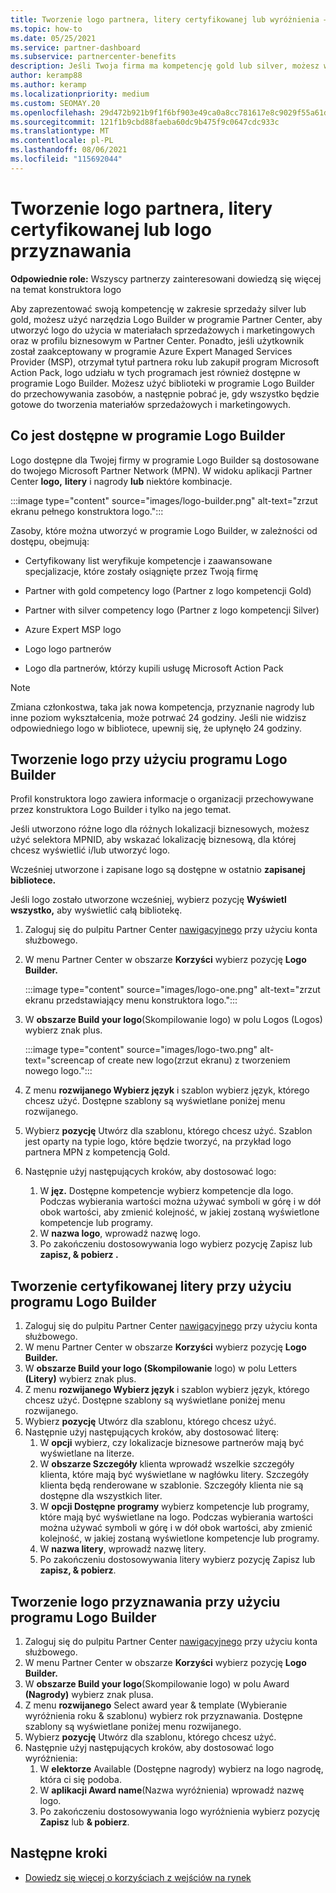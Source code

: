 ```yaml
---
title: Tworzenie logo partnera, litery certyfikowanej lub wyróżnienia — Logo Builder
ms.topic: how-to
ms.date: 05/25/2021
ms.service: partner-dashboard
ms.subservice: partnercenter-benefits
description: Jeśli Twoja firma ma kompetencję gold lub silver, możesz wygenerować logo dostosowane dla Twojej firmy lub zażądać dostosowanego certyfikowanego listu weryfikacyjnego przy użyciu narzędzia Logo Builder w Partner Center.
author: keramp88
ms.author: keramp
ms.localizationpriority: medium
ms.custom: SEOMAY.20
ms.openlocfilehash: 29d472b921b9f1f6bf903e49ca0a8cc781617e8c9029f55a61ddf19e578cf7e0
ms.sourcegitcommit: 121f1b9cbd88faeba60dc9b475f9c0647cdc933c
ms.translationtype: MT
ms.contentlocale: pl-PL
ms.lasthandoff: 08/06/2021
ms.locfileid: "115692044"
---
```

# <a name="create-a-partner-logo-certified-letter-or-award-logo"></a>Tworzenie logo partnera, litery certyfikowanej lub logo przyznawania

**Odpowiednie role:** Wszyscy partnerzy zainteresowani dowiedzą się więcej na temat konstruktora logo

Aby zaprezentować swoją kompetencję w zakresie sprzedaży silver lub gold, możesz użyć narzędzia Logo Builder w programie Partner Center, aby utworzyć logo do użycia w materiałach sprzedażowych i marketingowych oraz w profilu biznesowym w Partner Center. Ponadto, jeśli użytkownik został zaakceptowany w programie Azure Expert Managed Services Provider (MSP), otrzymał tytuł partnera roku lub zakupił program Microsoft Action Pack, logo udziału w tych programach jest również dostępne w programie Logo Builder. Możesz użyć biblioteki w programie Logo Builder do przechowywania zasobów, a następnie pobrać je, gdy wszystko będzie gotowe do tworzenia materiałów sprzedażowych i marketingowych.

## <a name="what-is-available-in-logo-builder"></a>Co jest dostępne w programie Logo Builder

Logo dostępne dla Twojej firmy w programie Logo Builder są dostosowane do twojego Microsoft Partner Network (MPN). W widoku aplikacji Partner Center **logo,** **litery** i nagrody **lub** niektóre kombinacje.

:::image type="content" source="images/logo-builder.png" alt-text="zrzut ekranu pełnego konstruktora logo.":::

Zasoby, które można utworzyć w programie Logo Builder, w zależności od dostępu, obejmują:

- Certyfikowany list weryfikuje kompetencje i zaawansowane specjalizacje, które zostały osiągnięte przez Twoją firmę

- Partner with gold competency logo (Partner z logo kompetencji Gold)

- Partner with silver competency logo (Partner z logo kompetencji Silver)

- Azure Expert MSP logo

- Logo logo partnerów

- Logo dla partnerów, którzy kupili usługę Microsoft Action Pack

>[!NOTE]
>Zmiana członkostwa, taka jak nowa kompetencja, przyznanie nagrody lub inne poziom wykształcenia, może potrwać 24 godziny. Jeśli nie widzisz odpowiedniego logo w bibliotece, upewnij się, że upłynęło 24 godziny.

## <a name="create-a-logo-using-logo-builder"></a>Tworzenie logo przy użyciu programu Logo Builder

Profil konstruktora logo zawiera informacje o organizacji przechowywane przez konstruktora Logo Builder i tylko na jego temat.

Jeśli utworzono różne logo dla różnych lokalizacji biznesowych, możesz użyć selektora MPNID, aby wskazać lokalizację biznesową, dla której chcesz wyświetlić i/lub utworzyć logo.

Wcześniej utworzone i zapisane logo są dostępne w ostatnio **zapisanej bibliotece.**

Jeśli logo zostało utworzone wcześniej, wybierz pozycję **Wyświetl wszystko,** aby wyświetlić całą bibliotekę.

1. Zaloguj się do pulpitu Partner Center [nawigacyjnego](https://partner.microsoft.com/dashboard) przy użyciu konta służbowego.
1. W menu Partner Center w obszarze **Korzyści** wybierz pozycję **Logo Builder.**

   :::image type="content" source="images/logo-one.png" alt-text="zrzut ekranu przedstawiający menu konstruktora logo.":::
1. W **obszarze Build your logo**(Skompilowanie logo) w polu Logos (Logos) wybierz znak plus. 

   :::image type="content" source="images/logo-two.png" alt-text="screencap of create new logo(zrzut ekranu) z tworzeniem nowego logo.":::
1. Z menu **rozwijanego Wybierz język** i szablon wybierz język, którego chcesz użyć. Dostępne szablony są wyświetlane poniżej menu rozwijanego.
1. Wybierz **pozycję** Utwórz dla szablonu, którego chcesz użyć. Szablon jest oparty na typie logo, które będzie tworzyć, na przykład logo partnera MPN z kompetencją Gold.
1. Następnie użyj następujących kroków, aby dostosować logo:
    1. W **jęz.** Dostępne kompetencje wybierz kompetencje dla logo. Podczas wybierania wartości można używać symboli w górę i w dół obok wartości, aby zmienić kolejność, w jakiej zostaną wyświetlone kompetencje lub programy.
    1. W **nazwa logo**, wprowadź nazwę logo.
    1. Po zakończeniu dostosowywania logo wybierz  pozycję Zapisz lub **zapisz, & pobierz .**

## <a name="create-a-certified-letter-using-logo-builder"></a>Tworzenie certyfikowanej litery przy użyciu programu Logo Builder

1. Zaloguj się do pulpitu Partner Center [nawigacyjnego](https://partner.microsoft.com/dashboard) przy użyciu konta służbowego.
1. W menu Partner Center w obszarze **Korzyści** wybierz pozycję **Logo Builder.**
1. W **obszarze Build your logo (Skompilowanie** logo) w polu Letters **(Litery)** wybierz znak plus.
1. Z menu **rozwijanego Wybierz język** i szablon wybierz język, którego chcesz użyć. Dostępne szablony są wyświetlane poniżej menu rozwijanego.
1. Wybierz **pozycję** Utwórz dla szablonu, którego chcesz użyć.
1. Następnie użyj następujących kroków, aby dostosować literę:
    1. W **opcji** wybierz, czy lokalizacje biznesowe partnerów mają być wyświetlane na literze.
    1. W **obszarze Szczegóły** klienta wprowadź wszelkie szczegóły klienta, które mają być wyświetlane w nagłówku litery. Szczegóły klienta będą renderowane w szablonie. Szczegóły klienta nie są dostępne dla wszystkich liter.
    1. W **opcji Dostępne programy** wybierz kompetencje lub programy, które mają być wyświetlane na logo. Podczas wybierania wartości można używać symboli w górę i w dół obok wartości, aby zmienić kolejność, w jakiej zostaną wyświetlone kompetencje lub programy.
    1. W **nazwa litery**, wprowadź nazwę litery.
    1. Po zakończeniu dostosowywania litery wybierz  pozycję Zapisz lub **zapisz, & pobierz**.

## <a name="create-an-award-logo-using-logo-builder"></a>Tworzenie logo przyznawania przy użyciu programu Logo Builder

1. Zaloguj się do pulpitu Partner Center [nawigacyjnego](https://partner.microsoft.com/dashboard) przy użyciu konta służbowego.
1. W menu Partner Center w obszarze **Korzyści** wybierz pozycję **Logo Builder.**
1. W **obszarze Build your logo**(Skompilowanie logo) w polu Award **(Nagrody)** wybierz znak plusa.
1. Z menu **rozwijanego** Select award year & template (Wybieranie wyróżnienia roku & szablonu) wybierz rok przyznawania. Dostępne szablony są wyświetlane poniżej menu rozwijanego.
1. Wybierz **pozycję** Utwórz dla szablonu, którego chcesz użyć.
1. Następnie użyj następujących kroków, aby dostosować logo wyróżnienia:
    1. W **elektorze** Available (Dostępne nagrody) wybierz na logo nagrodę, która ci się podoba.
    1. W **aplikacji Award name**(Nazwa wyróżnienia) wprowadź nazwę logo.
    1. Po zakończeniu dostosowywania logo wyróżnienia wybierz pozycję **Zapisz** lub **& pobierz**.

## <a name="next-steps"></a>Następne kroki

- [Dowiedz się więcej o korzyściach z wejściów na rynek](mpn-learn-about-go-to-market-benefits.md)
